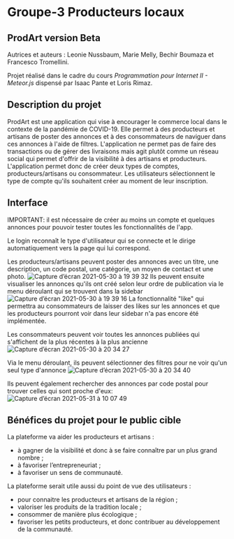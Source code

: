 # Groupe-3 Producteurs locaux

## ProdArt version Beta 
Autrices et auteurs :  Leonie Nussbaum, Marie Melly, Bechir Boumaza et Francesco Tromellini. 

Projet réalisé dans le cadre du cours _Programmation pour Internet II - Meteor.js_ dispensé par Isaac Pante et Loris Rimaz. 

## Description du projet
ProdArt est une application qui vise à encourager le commerce local dans le contexte de la pandémie de COVID-19. Elle permet à des producteurs et artisans de poster des annonces et à des consommateurs de naviguer dans ces annonces à l'aide de filtres. 
L'application ne permet pas de faire des transactions ou de gérer des livraisons mais agit plutôt comme un réseau social qui permet d'offrir de la  visibilité à des artisans et producteurs.
L'application permet donc de créer deux types de comptes, producteurs/artisans ou consommateur. Les utilisateurs sélectionnent le type de compte qu'ils souhaitent créer au moment de leur inscription.

## Interface
IMPORTANT: il est nécessaire de créer au moins un compte et quelques annonces pour pouvoir tester toutes les fonctionnalités de l'app.

Le login reconnaît le type d'utilisateur qui se connecte et le dirige automatiquement vers la page qui lui correspond.

Les producteurs/artisans peuvent poster des annonces avec un titre, une description, un code postal, une catégorie, un moyen de contact et une photo.
![Capture d’écran 2021-05-30 à 19 39 32](https://user-images.githubusercontent.com/80388012/120114957-e614d900-c181-11eb-9214-feb93486944b.png)
Ils peuvent ensuite visualiser les annonces qu'ils ont créé selon leur ordre de publication via le menu déroulant qui se trouvent dans la sidebar
![Capture d’écran 2021-05-30 à 19 39 16](https://user-images.githubusercontent.com/80388012/120115005-1a889500-c182-11eb-8c65-b4582e28ee2e.png)
La fonctionnalité "like" qui permettra au consommateurs de laisser des likes sur les annonces et que les producteurs pourront voir dans leur sidebar n'a pas encore été implémentée.

Les consommateurs peuvent voir toutes les annonces publiées qui s'affichent de la plus récentes à la plus ancienne
![Capture d’écran 2021-05-30 à 20 34 27](https://user-images.githubusercontent.com/80388012/120116038-840aa280-c186-11eb-827e-378836af9c7a.png)

Via le menu déroulant, ils peuvent sélectionner des filtres pour ne voir qu'un seul type d'annonce
![Capture d’écran 2021-05-30 à 20 34 40](https://user-images.githubusercontent.com/80388012/120116043-8a991a00-c186-11eb-9bb8-79fa3095e8e8.png)

Ils peuvent également rechercher des annonces par code postal pour trouver celles qui sont proche d'eux:
![Capture d’écran 2021-05-31 à 10 07 49](https://user-images.githubusercontent.com/80388012/120162668-e603f000-c1f8-11eb-99dd-6053a34c3f15.png)



##  Bénéfices du projet pour le public cible
La plateforme va aider les producteurs et artisans :
 - à gagner de la visibilité et donc à se faire connaître par un plus grand nombre ;
 - à favoriser l’entrepreneuriat ;
 - à favoriser un sens de communauté.

La plateforme serait utile aussi du point de vue des utilisateurs :
 - pour connaitre les producteurs et artisans de la région ;
 - valoriser les produits de la tradition locale ;
 - consommer de manière plus écologique ;
 - favoriser les petits producteurs, et donc contribuer au développement de la communauté.
